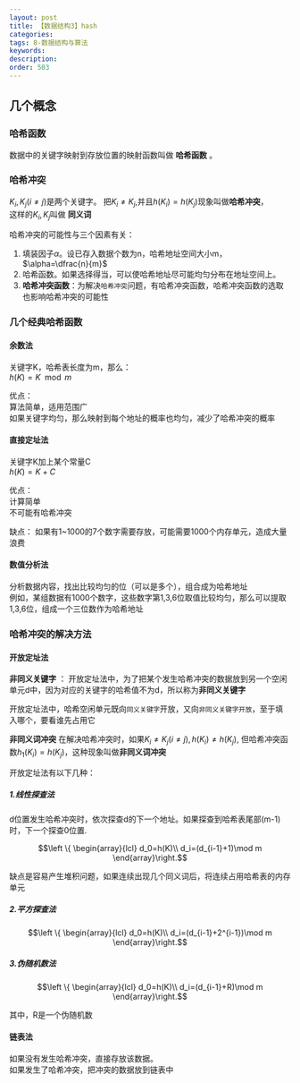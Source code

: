 ```yaml
---
layout: post
title: 【数据结构3】hash
categories:
tags: 8-数据结构与算法
keywords:
description:
order: 503
---
```


## 几个概念

### 哈希函数

数据中的关键字映射到存放位置的映射函数叫做 **哈希函数** 。  

### 哈希冲突

$K_i,K_j(i\neq j)$是两个关键字。 把$K_i \neq K_j$,并且$h(K_i)=h(K_j)$现象叫做**哈希冲突**，  
这样的$K_i,K_j$叫做 **同义词**  

哈希冲突的可能性与三个因素有关：
1. 填装因子$\alpha$。设已存入数据个数为n，哈希地址空间大小m，$\alpha=\dfrac{n}{m}$  
2. 哈希函数。如果选择得当，可以使哈希地址尽可能均匀分布在地址空间上。
3. **哈希冲突函数**：为解决`哈希冲突`问题，有哈希冲突函数，哈希冲突函数的选取也影响哈希冲突的可能性


### 几个经典哈希函数

#### 余数法

关键字K，哈希表长度为m，那么：  
$h(K)=K \mod m$  

优点：  
算法简单，适用范围广  
如果关键字均匀，那么映射到每个地址的概率也均匀，减少了哈希冲突的概率  

#### 直接定址法

关键字K加上某个常量C  
$h(K)=K+C$  

优点：  
计算简单  
不可能有哈希冲突  

缺点：
如果有1~1000的7个数字需要存放，可能需要1000个内存单元，造成大量浪费

#### 数值分析法   
分析数据内容，找出比较均匀的位（可以是多个），组合成为哈希地址   
例如，某组数据有1000个数字，这些数字第1,3,6位取值比较均匀，那么可以提取1,3,6位，组成一个三位数作为哈希地址  

### 哈希冲突的解决方法

#### 开放定址法

**非同义关键字** ： 开放定址法中，为了把某个发生哈希冲突的数据放到另一个空闲单元d中，因为对应的关键字的哈希值不为d，所以称为**非同义关键字**  

开放定址法中，哈希空闲单元既向`同义关键字`开放，又向`非同义关键字开放`，至于填入哪个，要看谁先占用它  

**非同义词冲突** 在解决哈希冲突时，如果$K_i \neq K_j(i\neq j), h(K_i) \neq h(K_j)$, 但哈希冲突函数$h_1(K_i) = h(K_j)$，这种现象叫做**非同义词冲突**  


开放定址法有以下几种：
##### 1.线性探查法

d位置发生哈希冲突时，依次探查d的下一个地址。如果探查到哈希表尾部(m-1)时，下一个探查0位置.  

$$\left \{ \begin{array}{lcl}
d_0=h(K)\\
d_i=(d_{i-1}+1)\mod m
\end{array}\right.$$

缺点是容易产生堆积问题，如果连续出现几个同义词后，将连续占用哈希表的内存单元


##### 2.平方探查法

$$\left \{ \begin{array}{lcl}
d_0=h(K)\\
d_i=(d_{i-1}+2^{i-1})\mod m
\end{array}\right.$$

##### 3.伪随机数法

$$\left \{ \begin{array}{lcl}
d_0=h(K)\\
d_i=(d_{i-1}+R)\mod m
\end{array}\right.$$

其中，R是一个伪随机数   

#### 链表法

如果没有发生哈希冲突，直接存放该数据。  
如果发生了哈希冲突，把冲突的数据放到链表中
